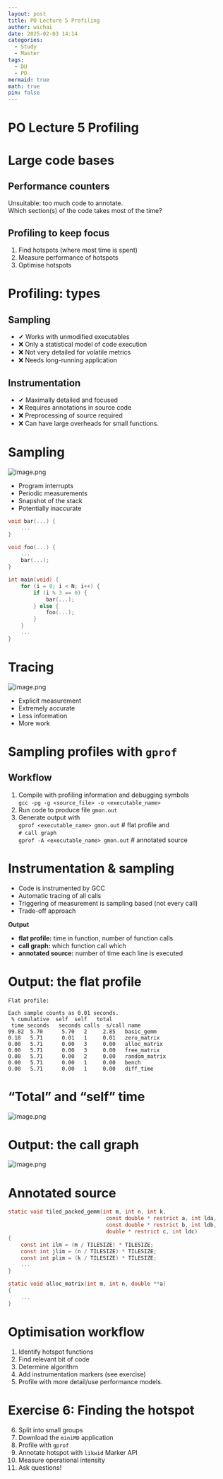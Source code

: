 ```yaml
---
layout: post
title: PO Lecture 5 Profiling
author: wichai
date: 2025-02-03 14:14
categories:
  - Study
  - Master
tags:
  - DU
  - PO
mermaid: true
math: true
pin: false
---
```

# PO Lecture 5 Profiling

# Large code bases

## Performance counters
Unsuitable: too much code to annotate.  
Which section(s) of the code takes most of the time?

## Profiling to keep focus
1. Find hotspots (where most time is spent)  
2. Measure performance of hotspots  
3. Optimise hotspots  

# Profiling: types

## Sampling
- ✔ Works with unmodified executables
- ❌ Only a statistical model of code execution
- ❌ Not very detailed for volatile metrics
- ❌ Needs long-running application

## Instrumentation
- ✔ Maximally detailed and focused
- ❌ Requires annotations in source code
- ❌ Preprocessing of source required
- ❌ Can have large overheads for small functions.

# Sampling
![image.png](https://wichaiblog-1316355194.cos.ap-hongkong.myqcloud.com/20250203150611.png)

- Program interrupts
- Periodic measurements
- Snapshot of the stack
- Potentially inaccurate

```c
void bar(...) {
    ...
}

void foo(...) {
    ...
    bar(...);
}

int main(void) {
    for (i = 0; i < N; i++) {
        if (i % 3 == 0) {
            bar(...);
        } else {
            foo(...);
        }
    }
    ...
}
```

# Tracing
![image.png](https://wichaiblog-1316355194.cos.ap-hongkong.myqcloud.com/20250203150621.png)
- Explicit measurement
- Extremely accurate
- Less information
- More work

# Sampling profiles with `gprof`
## Workflow
1. Compile with profiling information and debugging symbols  
   `gcc -pg -g <source_file> -o <executable_name>`
2. Run code to produce file `gmon.out`
3. Generate output with  
   `gprof <executable_name> gmon.out`  # flat profile and  
   `# call graph`  
   `gprof -A <executable_name> gmon.out`  # annotated source

# Instrumentation & sampling

- Code is instrumented by GCC
- Automatic tracing of all calls
- Triggering of measurement is sampling based (not every call)
- Trade-off approach

**Output**
- **flat profile:** time in function, number of function calls
- **call graph:** which function call which
- **annotated source:** number of time each line is executed

# Output: the flat profile

```
Flat profile:

Each sample counts as 0.01 seconds.  
 % cumulative  self  self   total  
 time seconds   seconds calls  s/call name  
99.82  5.70      5.70   2     2.85   basic_gemm  
0.18   5.71      0.01   1     0.01   zero_matrix  
0.00   5.71      0.00   3     0.00   alloc_matrix  
0.00   5.71      0.00   3     0.00   free_matrix  
0.00   5.71      0.00   2     0.00   random_matrix  
0.00   5.71      0.00   1     0.00   bench  
0.00   5.71      0.00   1     0.00   diff_time  
```

# “Total” and “self” time
![image.png](https://wichaiblog-1316355194.cos.ap-hongkong.myqcloud.com/20250203150812.png)
# Output: the call graph
![image.png](https://wichaiblog-1316355194.cos.ap-hongkong.myqcloud.com/20250203150837.png)

# Annotated source

```c
static void tiled_packed_gemm(int m, int n, int k,
                               const double * restrict a, int lda,
                               const double * restrict b, int ldb,
                               double * restrict c, int ldc) 
{
    const int ilm = (m / TILESIZE) * TILESIZE;
    const int jlim = (n / TILESIZE) * TILESIZE;
    const int plim = (k / TILESIZE) * TILESIZE;
    ...
}

static void alloc_matrix(int m, int n, double **a) 
{
    ...
}
```

# Optimisation workflow

1. Identify hotspot functions
2. Find relevant bit of code
3. Determine algorithm
4. Add instrumentation markers (see exercise)
5. Profile with more detail/use performance models.

# Exercise 6: Finding the hotspot

6. Split into small groups
7. Download the `miniMD` application
8. Profile with `gprof`
9. Annotate hotspot with `likwid` Marker API
10. Measure operational intensity
11. Ask questions!
